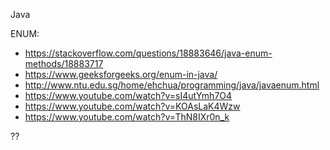 Java

ENUM:
  - https://stackoverflow.com/questions/18883646/java-enum-methods/18883717
  - https://www.geeksforgeeks.org/enum-in-java/
  - http://www.ntu.edu.sg/home/ehchua/programming/java/javaenum.html
  - https://www.youtube.com/watch?v=sI4utYmh7O4
  - https://www.youtube.com/watch?v=KOAsLaK4Wzw
  - https://www.youtube.com/watch?v=ThN8IXr0n_k
  
??
